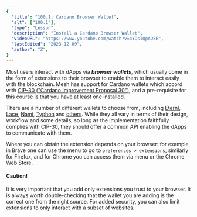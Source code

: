 ```yaml
---
{
  "title": "100.1: Cardano Browser Wallet",
  "slt": ["100.1"],
  "type": "Lesson",
  "description": "Install a Cardano Browser Wallet",
  "videoURL": "https://www.youtube.com/watch?v=4YQsIQpAQ8E",
  "lastEdited": "2023-12-09",
  "author": "Z",
}
---
```


Most users interact with dApps via **_browser wallets_**, which usually come in the form of extensions to their browser to enable them to interact easily with the blockchain. Mesh has support for Cardano wallets which accord with [CIP-30 ("Cardano Improvement Proposal 30")](https://cips.cardano.org/cip/CIP-0030), and a pre-requisite for this course is that you have at least one installed.

There are a number of different wallets to choose from, including [Eternl](https://eternl.io/), [Lace](https://www.lace.io/), [Nami](https://namiwallet.io/), [Typhon](https://typhonwallet.io/) and [others](https://docs.cardano.org/new-to-cardano/types-of-wallets/). While they all vary in terms of their design, workflow and some details, so long as the implementation faithfully complies with CIP-30, they should offer a common API enabling the dApps to communicate with them.

Where you can obtain the extension depends on your browser: for example, in Brave one can use the menu to go to `preferences > extensions`, similarly for Firefox, and for Chrome you can access them via menu or the Chrome Web Store.

#### Caution!

It is very important that you add only extensions you trust to your browser. It is always worth double-checking that the wallet you are adding is the correct one from the right source. For added security, you can also limit extensions to only interact with a subset of websites.
